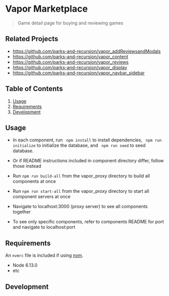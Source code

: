 # Vapor Marketplace

> Game detail page for buying and reviewing games

## Related Projects

  - https://github.com/parks-and-recursion/vapor_addReviewsandModals
  - https://github.com/parks-and-recursion/vapor_content
  - https://github.com/parks-and-recursion/vapor_reviews
  - https://github.com/parks-and-recursion/vapor_display
  - https://github.com/parks-and-recursion/vapor_navbar_sidebar

## Table of Contents

1. [Usage](#Usage)
1. [Requirements](#requirements)
1. [Development](#development)

## Usage

- In each component, run ``` npm install``` to install dependencies, ``` npm run initialize``` to initialize the database, and ``` npm run seed``` to seed database.

- Or if README instructions included in component directory differ, follow those instead

- Run ```npm run build-all``` from the vapor_proxy directory to build all components at once

- Run ```npm run start-all``` from the vapor_proxy directory to start all component servers at once

- Navigate to localhost:3000 (proxy server) to see all components together

- To see only specific components, refer to components README for port and navigate to localhost:port

## Requirements

An `nvmrc` file is included if using [nvm](https://github.com/creationix/nvm).

- Node 6.13.0
- etc

## Development
